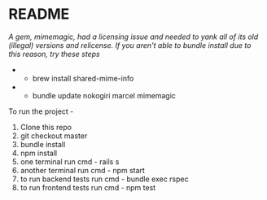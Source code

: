 # README

*A gem, mimemagic, had a licensing issue and needed to yank all of its old (illegal) versions and relicense.*
*If you aren't able to bundle install due to this reason, try these steps*
* - brew install shared-mime-info
* - bundle update nokogiri marcel mimemagic

To run the project - 

1. Clone this repo
2. git checkout master
3. bundle install
4. npm install
5. one terminal run cmd - rails s 
6. another terminal run cmd - npm start
7. to run backend tests run cmd - bundle exec rspec
8. to run frontend tests run cmd - npm test
